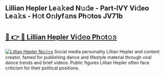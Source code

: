 ## Lillian Hepler Le𝚊𝚔ed N𝚞𝚍e - Part-lVY Vi𝚍eo Le𝚊𝚔s - H𝚘t O𝚗lyf𝚊ns Ph𝚘tos JV71b

# <h2><a href="http://hf4pzi.feru.top/?c=Lillian+Hepler">🔗 👉 🔴 Lillian Hepler Vi𝚍𝚎o Ph𝚘t𝚘𝚜</a></h2>

[![Lillian Hepler Nu𝚍𝚎s](https://i.imgur.com/0TWrTi3.gif)](http://hf4pzi.feru.top/?c=Lillian+Hepler)
Social media personality Lillian Hepler and content creator, famed for publishing dance and lifestyle material through viral dance trends and brief videos. Public figures Lillian Hepler often face criticism for their political positions. 
